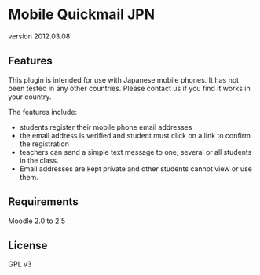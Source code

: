 Mobile Quickmail JPN
====================

version 2012.03.08


Features
--------

This plugin is intended for use with Japanese mobile phones.
It has not been tested in any other countries.
Please contact us if you find it works in your country.

The features include:
* students register their mobile phone email addresses
* the email address is verified and student must click on a link to confirm the registration
* teachers can send a simple text message to one, several or all students in the class.
* Email addresses are kept private and other students cannot view or use them.


Requirements
------------

Moodle 2.0 to 2.5


License
-------

GPL v3
